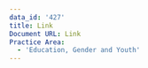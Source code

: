 ```yaml
---
data_id: '427'
title: Link
Document URL: Link
Practice Area:
  - 'Education, Gender and Youth'
---
```

